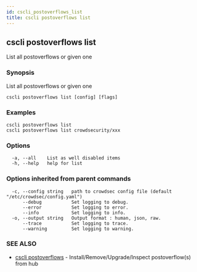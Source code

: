 ```yaml
---
id: cscli_postoverflows_list
title: cscli postoverflows list
---
```

## cscli postoverflows list

List all postoverflows or given one

### Synopsis

List all postoverflows or given one

```
cscli postoverflows list [config] [flags]
```

### Examples

```
cscli postoverflows list
cscli postoverflows list crowdsecurity/xxx
```

### Options

```
  -a, --all    List as well disabled items
  -h, --help   help for list
```

### Options inherited from parent commands

```
  -c, --config string   path to crowdsec config file (default "/etc/crowdsec/config.yaml")
      --debug           Set logging to debug.
      --error           Set logging to error.
      --info            Set logging to info.
  -o, --output string   Output format : human, json, raw.
      --trace           Set logging to trace.
      --warning         Set logging to warning.
```

### SEE ALSO

* [cscli postoverflows](/docs/v1.0/cscli/cscli_postoverflows)	 - Install/Remove/Upgrade/Inspect postoverflow(s) from hub

